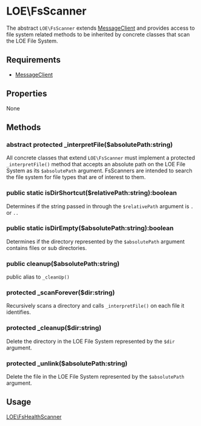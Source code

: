 
# LOE\FsScanner

The abstract `LOE\FsScanner` extends [MessageClient](https://github.com/outlawdesigns-io/MessageClient) and provides access to file system related methods to be inherited by concrete classes that scan the LOE File System.

## Requirements

* [MessageClient](https://github.com/outlawdesigns-io/MessageClient)

## Properties

None
## Methods

### abstract protected _interpretFile($absolutePath:string)

All concrete classes that extend `LOE\FsScanner` must implement a protected `_interpretFile()` method that accepts an absolute path on the LOE File System as its `$absolutePath` argument. FsScanners are intended to search the file system for file types that are of interest to them.

### public static isDirShortcut($relativePath:string):boolean

Determines if the string passed in through the `$relativePath` argument is `.` or `..`

### public static isDirEmpty($absolutePath:string):boolean

Determines if the directory represented by the `$absolutePath` argument contains files or sub directories.

### public cleanup($absolutePath:string)

public alias to `_cleanUp()`

### protected _scanForever($dir:string)

Recursively scans a directory and calls `_interpretFile()` on each file it identifies.

### protected _cleanup($dir:string)

Delete the directory in the LOE File System represented by the `$dir` argument.

### protected _unlink($absolutePath:string)

Delete the file in the LOE File System represented by the `$absolutePath` argument.


## Usage

[LOE\FsHealthScanner](https://github.com/outlawdesigns-io/LOEServer/blob/master/Processes/Scanners/FsHealthScanner.php)
